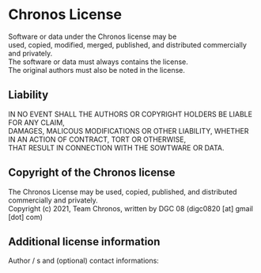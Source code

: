 # Chronos License
Software or data under the Chronos license may be  
used, copied, modified, merged, published, and distributed commercially and privately.  
The software or data must always contains the license.  
The original authors must also be noted in the license.  

## Liability
IN NO EVENT SHALL THE AUTHORS OR COPYRIGHT HOLDERS BE LIABLE FOR ANY CLAIM,  
DAMAGES, MALICOUS MODIFICATIONS OR OTHER LIABILITY, WHETHER IN AN ACTION OF CONTRACT, TORT OR OTHERWISE,  
THAT RESULT IN CONNECTION WITH THE SOWTWARE OR DATA.  

## Copyright of the Chronos license
The Chronos License may be used, copied, published, and   distributed commercially and privately.  
Copyright (c) 2021, Team Chronos, written by DGC 08 (digc0820 [at] gmail [dot] com) 
## Additional license information
Author / s and (optional) contact informations:  
